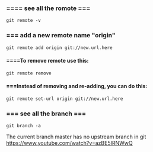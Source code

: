 ### ==== see all the romote ===
`git remote -v`



### === add a new remote name "origin"
`git remote add origin git://new.url.here`


#### ====To remove remote use this:

`git remote remove `


#### ===Instead of removing and re-adding, you can do this:

`git remote set-url origin git://new.url.here`


### === see all the branch ===
`git branch -a`





The current branch master has no upstream branch in git
https://www.youtube.com/watch?v=azBE5IRNWwQ
